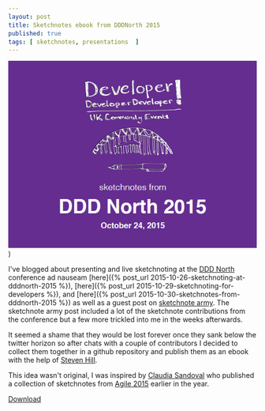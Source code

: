 ```yaml
---
layout: post
title: Sketchnotes ebook from DDDNorth 2015
published: true 
tags: [ sketchnotes, presentations  ]
---
```


![cover](/img/posts/sketchnotes-ebook-from-dddnorth-2015/dddnorth-cover.png  "Cover Page"))

I've blogged about presenting and live sketchnoting at the [DDD North](http://www.dddnorth.co.uk/) 
conference ad nauseam [here]({% post_url 2015-10-26-sketchnoting-at-dddnorth-2015 %}),
[here]({% post_url 2015-10-29-sketchnoting-for-developers %}),
and [here]({% post_url 2015-10-30-sketchnotes-from-dddnorth-2015 %}) as well as a guest post 
on [sketchnote army](http://sketchnotearmy.com/blog/2015/10/30/sketchnoting-at-dddnorth-2015-derek-graham.html).
The sketchnote army post included a lot of the sketchnote contributions from the conference but a few 
more trickled into me in the weeks afterwards.

It seemed a shame that they would be lost forever once they sank below the twitter horizon so after chats with a 
couple of contributors I decided to collect them together in a github repository and publish them as an ebook with 
the help of [Steven Hill](https://www.twitter.com/MrStevenHill). 

This idea wasn't original, I was inspired by [Claudia Sandoval](https://twitter.com/claumsandoval/) who published 
a collection of sketchnotes from [Agile 2015](http://agile2015.agilealliance.org/) earlier in the year.

[Download](https://github.com/deejaygraham/dddnorth-2015-sketchnotes/releases/download/v1.0/dddnorth-sketchnotes.pdf)


